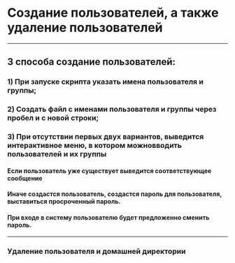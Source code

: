 # Создание пользователей, а также удаление пользователей

***
## 3 способа создание пользователей:
### 1) При запуске скрипта указать имена пользователя и группы;
### 2) Создать файл с именами пользователя и группы через пробел и с новой строки;
### 3) При отсутствии первых двух вариантов, выведится интерактивное меню, в котором можновводить пользователей и их группы

#### Если пользователь уже существует выведится соответствующее сообщение
#### Иначе создастся пользователь, создастся пароль для пользователя, выставиться просроченный пароль. 
#### При входе в систему пользователю будет предложенно сменить пароль.

*** 
### Удаление пользователя и домашней директории
